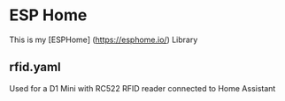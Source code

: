 # ESP Home

This is my [ESPHome] (https://esphome.io/) Library 

## rfid.yaml

Used for a D1 Mini with RC522 RFID reader connected to Home Assistant 